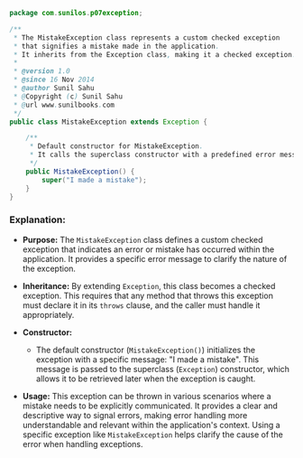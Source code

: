 
```java
package com.sunilos.p07exception;

/**
 * The MistakeException class represents a custom checked exception 
 * that signifies a mistake made in the application. 
 * It inherits from the Exception class, making it a checked exception.
 * 
 * @version 1.0
 * @since 16 Nov 2014
 * @author Sunil Sahu
 * @Copyright (c) Sunil Sahu
 * @url www.sunilbooks.com
 */
public class MistakeException extends Exception {

    /**
     * Default constructor for MistakeException.
     * It calls the superclass constructor with a predefined error message.
     */
    public MistakeException() {
        super("I made a mistake");
    }
}
```

### Explanation:

- **Purpose:** The `MistakeException` class defines a custom checked exception that indicates an error or mistake has occurred within the application. It provides a specific error message to clarify the nature of the exception.

- **Inheritance:** By extending `Exception`, this class becomes a checked exception. This requires that any method that throws this exception must declare it in its `throws` clause, and the caller must handle it appropriately.

- **Constructor:**
  - The default constructor (`MistakeException()`) initializes the exception with a specific message: "I made a mistake". This message is passed to the superclass (`Exception`) constructor, which allows it to be retrieved later when the exception is caught.

- **Usage:** This exception can be thrown in various scenarios where a mistake needs to be explicitly communicated. It provides a clear and descriptive way to signal errors, making error handling more understandable and relevant within the application's context. Using a specific exception like `MistakeException` helps clarify the cause of the error when handling exceptions.
